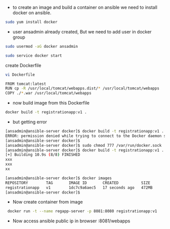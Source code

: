 - to create an image and build a container on ansible we need to install docker on ansible.
```sh
sudo yum install docker
```
- user ansadmin already created, But we need to add user in docker group

```sh
sudo usermod -aG docker ansadmin
```
```sh
sudo service docker start
```
create Dockerfile
```sh
vi Dockerfile

FROM tomcat:latest
RUN cp -R /usr/local/tomcat/webapps.dist/* /usr/local/tomcat/webapps
COPY ./*.war /usr/local/tomcat/webapps
```
- now build image from this Dockerfile
```sh
docker build -t registrationapp:v1 .
```
- but getting error
```sh
[ansadmin@ansible-server docker]$ docker build -t registrationapp:v1 .
ERROR: permission denied while trying to connect to the Docker daemon socket at unix:///var/run/docker.sock: Get "http://%2Fvar%2Frun%2Fdocker.sock/_ping": dial unix /var/run/docker.sock: connect: permission denied
[ansadmin@ansible-server docker]$ 
[ansadmin@ansible-server docker]$ sudo chmod 777 /var/run/docker.sock      (changed permission of path /var/run/docker.sock from ablove error)
[ansadmin@ansible-server docker]$ docker build -t registrationapp:v1 .
[+] Building 10.9s (8/8) FINISHED
xxx
xxx
xx
`````
```sh
[ansadmin@ansible-server docker]$ docker images
REPOSITORY        TAG       IMAGE ID       CREATED          SIZE
registrationapp   v1        1dc7c9a6aec5   17 seconds ago   472MB
[ansadmin@ansible-server docker]$
```
- Now create container from image
```sh
 docker run -t --name regapp-server -p 8081:8080 registrationapp:v1
```
- Now access ansible public ip in browser :8081/webapps


